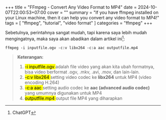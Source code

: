 +++
title = "FFmpeg - Convert Any Video Format to MP4"
date = 2024-10-07T22:00:53+07:00
cover = ""
summary = "If you have ffmpeg installed on your Linux machine, then it can help you convert any video format to MP4!"
tags = [ "ffmpeg", "tutorial", "video format" ]
categories = "ffmpeg"
+++

Sebetulnya, perintahnya sangat mudah, tapi karena saya lebih mudah mengingatnya, maka saya akan abadikan dalam artikel ini[^1]:

```shell
ffmpeg -i inputfile.ogv -c:v libx264 -c:a aac outputfile.mp4
```

> **Keterangan:**  
> 1. <mark> -i inputfile.ogv </mark> adalah file video yang akan kita ubah formatnya, bisa video berformat .ogv, .mkv, .avi, .mov, dan lain-lain.
> 2. <mark> -c:v libx264 </mark> setting video codec ke **libx264** untuk MP4 (video encoding H.264)
> 3. <mark> -c:a aac </mark> setting audio codec ke **aac (advanced audio codec)** yang umumnya digunakan untuk MP4
> 4. <mark> outputfile.mp4 </mark> output file MP4 yang diharapkan

[^1]: ChatGPT


